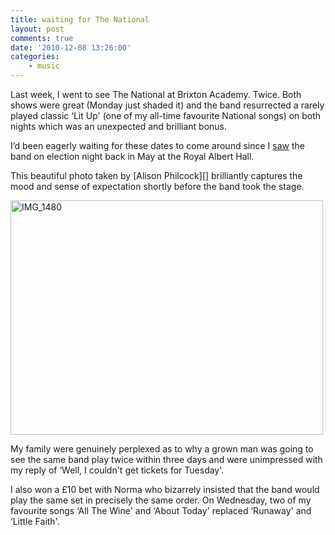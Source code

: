 ```yaml
---
title: waiting for The National
layout: post
comments: true
date: '2010-12-08 13:26:00'
categories:
    - music
---
```

Last week, I went to see The National at Brixton Academy. Twice. Both
shows were great (Monday just shaded it) and the band resurrected a
rarely played classic ‘Lit Up' (one of my all-time favourite National
songs) on both nights which was an unexpected and brilliant bonus.

I’d been eagerly waiting for these dates to come around since I
[saw](http://www.nbrightside.com/blog/2010/05/07/the-national-royal-albert-hall)
the band on election night back in May at the Royal Albert Hall.

This beautiful photo taken by [Alison Philcock][] brilliantly captures
the mood and sense of expectation shortly before the band took the
stage.

<a href="http://www.flickr.com/photos/56632653@N06/5227979452/"
   title="IMG_1480 by Crystaltips74, on Flickr">
<img src="http://farm5.static.flickr.com/4133/5227979452_c506d62e58.jpg" 
width="500" height="375" alt="IMG_1480" /></a>

My family were genuinely perplexed as to why a grown man was going to
see the same band play twice within three days and were unimpressed with
my reply of ‘Well, I couldn't get tickets for Tuesday'.

I also won a &pound;10 bet with Norma who bizarrely insisted that the band
would play the same set in precisely the same order. On Wednesday, two
of my favourite songs ‘All The Wine' and ‘About Today' replaced
‘Runaway' and ‘Little Faith'.
